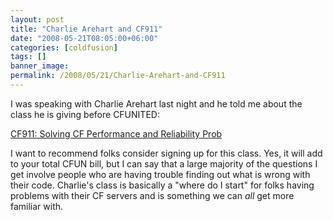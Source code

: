 ```yaml
---
layout: post
title: "Charlie Arehart and CF911"
date: "2008-05-21T08:05:00+06:00"
categories: [coldfusion]
tags: []
banner_image: 
permalink: /2008/05/21/Charlie-Arehart-and-CF911
---
```


I was speaking with Charlie Arehart last night and he told me about the class he is giving before CFUNITED:

<a href="http://teratech.com/go/training/class-schedule?trainingaction=detail&TID=332">CF911: Solving CF Performance and Reliability Prob</a>

I want to recommend folks consider signing up for this class. Yes, it will add to your total CFUN bill, but I can say that a large majority of the questions I get involve people who are having trouble finding out what is wrong with their code. Charlie's class is basically a "where do I start" for folks having problems with their CF servers and is something we can <i>all</i> get more familiar with.